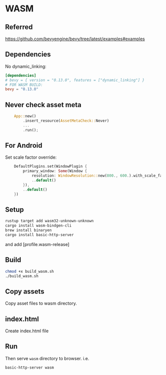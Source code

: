 # WASM

## Referred

https://github.com/bevyengine/bevy/tree/latest/examples#examples

## Dependencies

No dynamic_linking:

```toml
[dependencies]
# bevy = { version = "0.13.0", features = ["dynamic_linking"] }
# FOR WASM BUILD:
bevy = "0.13.0"
```

## Never check asset meta

```rs
    App::new()
        .insert_resource(AssetMetaCheck::Never)
        ...
        .run();
```

## For Android

Set scale factor override:

```rs
    DefaultPlugins.set(WindowPlugin {
        primary_window: Some(Window {
            resolution: WindowResolution::new(800., 600.).with_scale_factor_override(1.0),
            ..default()
        }),
        ..default()
    })
```

## Setup

```sh
rustup target add wasm32-unknown-unknown
cargo install wasm-bindgen-cli
brew install binaryen
cargo install basic-http-server
```

and add [profile.wasm-release]

## Build

```sh
chmod +x build_wasm.sh
./build_wasm.sh
```

## Copy assets

Copy asset files to wasm directory.

## index.html

Create index.html file

## Run

Then serve `wasm` directory to browser. i.e.

```sh
basic-http-server wasm
```
